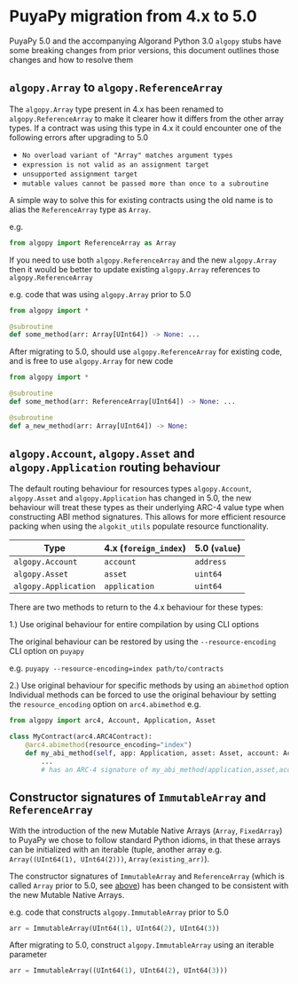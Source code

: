 # PuyaPy migration from 4.x to 5.0

PuyaPy 5.0 and the accompanying Algorand Python 3.0 `algopy` stubs have some breaking changes from prior versions, this document outlines those changes and how to resolve them

## `algopy.Array` to `algopy.ReferenceArray`

The `algopy.Array` type present in 4.x has been renamed to `algopy.ReferenceArray` to make it clearer how it differs from the other array types.
If a contract was using this type in 4.x it could encounter one of the following errors after upgrading to 5.0

-   `No overload variant of "Array" matches argument types`
-   `expression is not valid as an assignment target`
-   `unsupported assignment target`
-   `mutable values cannot be passed more than once to a subroutine`

A simple way to solve this for existing contracts using the old name is to alias the `ReferenceArray` type as `Array`.

e.g.

```python
from algopy import ReferenceArray as Array
```

If you need to use both `algopy.ReferenceArray` and the new `algopy.Array` then it would be better to update existing
`algopy.Array` references to `algopy.ReferenceArray`

e.g. code that was using `algopy.Array` prior to 5.0

```python
from algopy import *

@subroutine
def some_method(arr: Array[UInt64]) -> None: ...
```

After migrating to 5.0, should use `algopy.ReferenceArray` for existing code, and is free to use `algopy.Array` for new code

```python
from algopy import *

@subroutine
def some_method(arr: ReferenceArray[UInt64]) -> None: ...

@subroutine
def a_new_method(arr: Array[UInt64]) -> None:
```

## `algopy.Account`, `algopy.Asset` and `algopy.Application` routing behaviour

The default routing behaviour for resources types `algopy.Account`, `algopy.Asset` and `algopy.Application` has changed in 5.0, the new behaviour
will treat these types as their underlying ARC-4 value type when constructing ABI method signatures. This allows for more efficient resource packing
when using the `algokit_utils` populate resource functionality.

| Type                 | 4.x (`foreign_index`) | 5.0 (`value`) |
| -------------------- | --------------------- | ------------- |
| `algopy.Account`     | `account`             | `address`     |
| `algopy.Asset`       | `asset`               | `uint64`      |
| `algopy.Application` | `application`         | `uint64`      |

There are two methods to return to the 4.x behaviour for these types:

1.) Use original behaviour for entire compilation by using CLI options

The original behaviour can be restored by using the `--resource-encoding` CLI option on `puyapy`

e.g.
`puyapy --resource-encoding=index path/to/contracts`

2.) Use original behaviour for specific methods by using an `abimethod` option
Individual methods can be forced to use the original behaviour by setting the `resource_encoding` option
on `arc4.abimethod` e.g.

```python
from algopy import arc4, Account, Application, Asset

class MyContract(arc4.ARC4Contract):
    @arc4.abimethod(resource_encoding="index")
    def my_abi_method(self, app: Application, asset: Asset, account: Account) -> None:
        ...
        # has an ARC-4 signature of my_abi_method(application,asset,account)void
```

## Constructor signatures of `ImmutableArray` and `ReferenceArray`

With the introduction of the new Mutable Native Arrays (`Array`, `FixedArray`) to PuyaPy we chose to follow standard Python idioms, in that these arrays can be initialized with an iterable (tuple, another array e.g. `Array((UInt64(1), UInt64(2)))`, `Array(existing_arr)`).

The constructor signatures of `ImmutableArray` and `ReferenceArray` (which is called `Array` prior to 5.0, see [above](#algopyarray-to-algopyreferencearray)) has been changed to be consistent with the new Mutable Native Arrays.

e.g. code that constructs `algopy.ImmutableArray` prior to 5.0

```python
arr = ImmutableArray(UInt64(1), UInt64(2), UInt64(3))
```

After migrating to 5.0, construct `algopy.ImmutableArray` using an iterable parameter

```python
arr = ImmutableArray((UInt64(1), UInt64(2), UInt64(3)))
```
